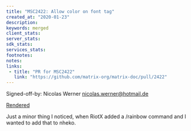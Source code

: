 ```yaml
---
title: "MSC2422: Allow color on font tag"
created_at: "2020-01-23"
description:
keywords: merged
client_stats:
server_stats:
sdk_stats:
services_stats:
footnotes:
notes:
links:
 - title: "PR for MSC2422"
   link: "https://github.com/matrix-org/matrix-doc/pull/2422"
---
```

Signed-off-by: Nicolas Werner <nicolas.werner@hotmail.de>

[Rendered](https://github.com/deepbluev7/matrix-doc/blob/master/proposals/2422-allow-color-attribute-on-font-tag.md)

Just a minor thing I noticed, when RiotX added a /rainbow command and I wanted to add that to nheko.
